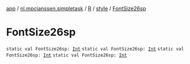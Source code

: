 [app](../../../index.md) / [nl.mpcjanssen.simpletask](../../index.md) / [R](../index.md) / [style](index.md) / [FontSize26sp](.)

# FontSize26sp

`static val FontSize26sp: `[`Int`](https://kotlinlang.org/api/latest/jvm/stdlib/kotlin/-int/index.html)
`static val FontSize26sp: `[`Int`](https://kotlinlang.org/api/latest/jvm/stdlib/kotlin/-int/index.html)
`static val FontSize26sp: `[`Int`](https://kotlinlang.org/api/latest/jvm/stdlib/kotlin/-int/index.html)
`static val FontSize26sp: `[`Int`](https://kotlinlang.org/api/latest/jvm/stdlib/kotlin/-int/index.html)